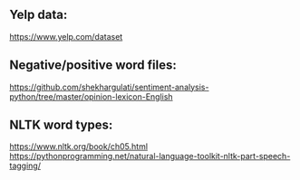 ## Yelp data:
https://www.yelp.com/dataset

## Negative/positive word files:
https://github.com/shekhargulati/sentiment-analysis-python/tree/master/opinion-lexicon-English

## NLTK word types:
https://www.nltk.org/book/ch05.html
https://pythonprogramming.net/natural-language-toolkit-nltk-part-speech-tagging/
